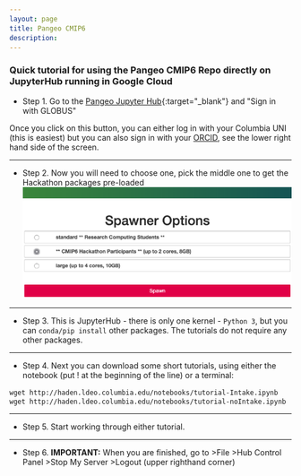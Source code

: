 ```yaml
---
layout: page
title: Pangeo CMIP6
description: 
---
```


### Quick tutorial for using the Pangeo CMIP6 Repo directly on JupyterHub running in Google Cloud

- Step 1. Go to the [Pangeo Jupyter Hub](https://ocean.pangeo.io){:target="_blank"} and "Sign in with GLOBUS"

Once you click on this button, you can either log in with your Columbia UNI (this is easiest) but you can also sign in with your [ORCID](https://orcid.org/register), see the lower right hand side of the screen.

-------------
- Step 2. Now you will need to choose one, pick the middle one to get the Hackathon packages pre-loaded
![Spawner Choices](../assets/SpawnerOptions.png)

-------------
- Step 3. This is JupyterHub - there is only one kernel - `Python 3`, but you can `conda/pip install` other packages. The tutorials do not require any other packages.

-------------
- Step 4. Next you can download some short tutorials, using either the notebook (put ! at the beginning of the line) or a terminal:

```
wget http://haden.ldeo.columbia.edu/notebooks/tutorial-Intake.ipynb
wget http://haden.ldeo.columbia.edu/notebooks/tutorial-noIntake.ipynb
```
-------------
- Step 5. Start working through either tutorial.

-------------
- Step 6. **IMPORTANT:** When you are finished, go to >File >Hub Control Panel >Stop My Server >Logout (upper righthand corner)


